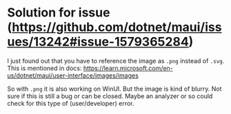 # Solution for issue (https://github.com/dotnet/maui/issues/13242#issue-1579365284)

I just found out that you have to reference the image as `.png` instead of `.svg`.
This is mentioned in docs: https://learn.microsoft.com/en-us/dotnet/maui/user-interface/images/images

So with `.png` it is also working on WinUI. But the image is kind of blurry.
Not sure if this is still a bug or can be closed. Maybe an analyzer or so could check for this type of (user/developer) error.

